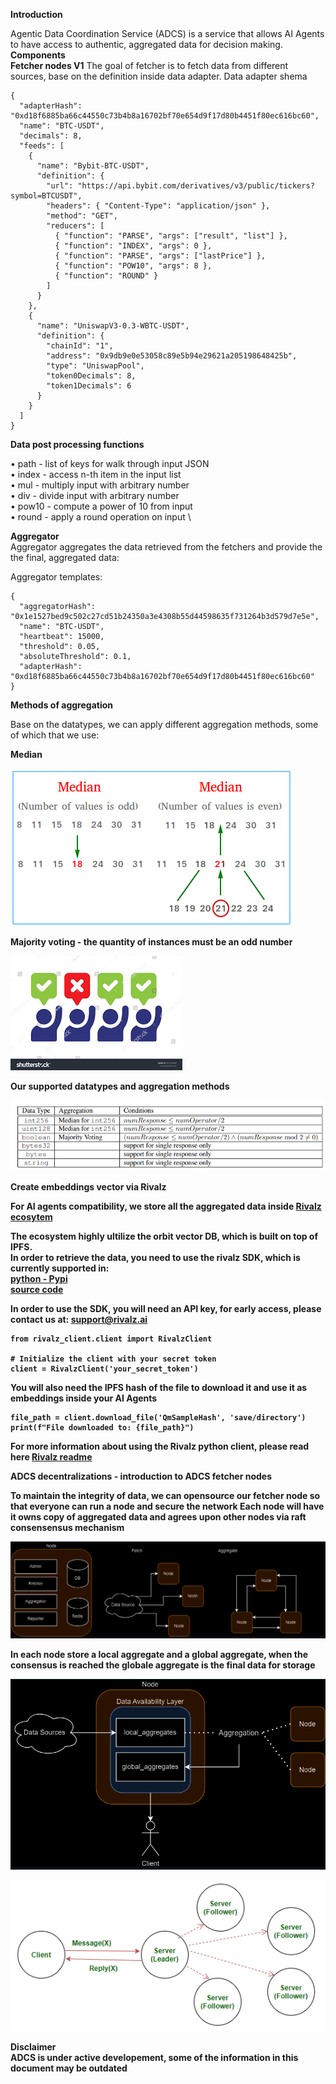 **Introduction**

Agentic Data Coordination Service (ADCS) is a service that allows AI Agents to have access to authentic, aggregated data for decision making.\
**Components**\
**Fetcher nodes V1**
The goal of fetcher is to fetch data from different sources, base on the definition inside data adapter.
Data adapter shema
```
{
  "adapterHash": "0xd18f6885ba66c44550c73b4b8a16702bf70e654d9f17d80b4451f80ec616bc60",
  "name": "BTC-USDT",
  "decimals": 8,
  "feeds": [
    {
      "name": "Bybit-BTC-USDT",
      "definition": {
        "url": "https://api.bybit.com/derivatives/v3/public/tickers?symbol=BTCUSDT",
        "headers": { "Content-Type": "application/json" },
        "method": "GET",
        "reducers": [
          { "function": "PARSE", "args": ["result", "list"] },
          { "function": "INDEX", "args": 0 },
          { "function": "PARSE", "args": ["lastPrice"] },
          { "function": "POW10", "args": 8 },
          { "function": "ROUND" }
        ]
      }
    },
    {
      "name": "UniswapV3-0.3-WBTC-USDT",
      "definition": {
        "chainId": "1",
        "address": "0x9db9e0e53058c89e5b94e29621a205198648425b",
        "type": "UniswapPool",
        "token0Decimals": 8,
        "token1Decimals": 6
      }
    }
  ]
}
```
**Data post processing functions**

• path - list of keys for walk through input JSON \
• index - access n-th item in the input list \
• mul - multiply input with arbitrary number \
• div - divide input with arbitrary number \
• pow10 - compute a power of 10 from input \
• round - apply a round operation on input \

**Aggregator** \
Aggregator aggregates the data retrieved from the fetchers and provide the the final, aggregated data:

Aggregator templates:

```
{
  "aggregatorHash": "0x1e1527bed9c502c27cd51b24350a3e4308b55d44598635f731264b3d579d7e5e",
  "name": "BTC-USDT",
  "heartbeat": 15000,
  "threshold": 0.05,
  "absoluteThreshold": 0.1,
  "adapterHash": "0xd18f6885ba66c44550c73b4b8a16702bf70e654d9f17d80b4451f80ec616bc60"
}
```
**Methods of aggregation**

Base on the datatypes, we can apply different aggregation methods, some of which that we use:

<strong>Median<strong>

![Median description](image.png)

<strong>Majority voting - the quantity of instances must be an odd number<strong>

![Majority voting description](image-1.png)

**Our supported datatypes and aggregation methods**

![aggregation methods](image-2.png)

**Create embeddings vector via Rivalz**

For AI agents compatibility, we store all the aggregated data inside [Rivalz ecosytem](https://rivalz.ai/)

The ecosystem highly ultilize the orbit vector DB, which is built on top of IPFS.\
In order to retrieve the data, you need to use the rivalz SDK, which is currently supported in:\
[python - Pypi](https://pypi.org/project/rivalz-client/0.1.12/)\
[source code](https://github.com/Rivalz-ai/python-client)

In order to use the SDK, you will need an API key, for early access, please contact us at: support@rivalz.ai

```
from rivalz_client.client import RivalzClient

# Initialize the client with your secret token
client = RivalzClient('your_secret_token')
```

You will also need the IPFS hash of the file to download it and use it as embeddings inside your AI Agents

```
file_path = client.download_file('QmSampleHash', 'save/directory')
print(f"File downloaded to: {file_path}")
```

For more information about using the Rivalz python client, please read here
[Rivalz readme](https://github.com/Rivalz-ai/python-client/blob/master/readme.md)

**ADCS decentralizations - introduction to ADCS fetcher nodes**

To maintain the integrity of data, we can opensource our fetcher node so that everyone can run a node and secure the network
Each node will have it owns copy of aggregated data and agrees upon other nodes via raft consensensus mechanism

![Nodes and datasources](image-3.png)

In each node store a local aggregate and a global aggregate, when the consensus is reached the globale aggregate is the final data for storage

![local vs global aggregates](image-4.png)

![raft consensus](image-5.png)


**Disclaimer**\
ADCS is under active developement, some of the information in this document may be outdated

